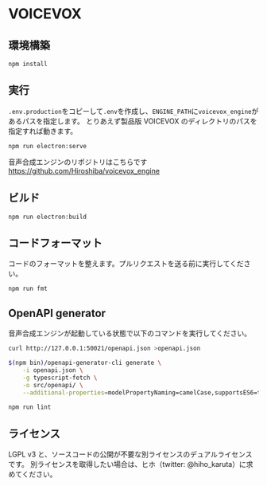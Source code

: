 # VOICEVOX

## 環境構築

```
npm install
```

## 実行

`.env.production`をコピーして`.env`を作成し、`ENGINE_PATH`に`voicevox_engine`があるパスを指定します。
とりあえず製品版 VOICEVOX のディレクトリのパスを指定すれば動きます。

```
npm run electron:serve
```

音声合成エンジンのリポジトリはこちらです https://github.com/Hiroshiba/voicevox_engine

## ビルド

```
npm run electron:build
```

## コードフォーマット

コードのフォーマットを整えます。プルリクエストを送る前に実行してください。

```
npm run fmt
```

## OpenAPI generator

音声合成エンジンが起動している状態で以下のコマンドを実行してください。

```bash
curl http://127.0.0.1:50021/openapi.json >openapi.json

$(npm bin)/openapi-generator-cli generate \
    -i openapi.json \
    -g typescript-fetch \
    -o src/openapi/ \
    --additional-properties=modelPropertyNaming=camelCase,supportsES6=true,withInterfaces=true,typescriptThreePlus=true

npm run lint
```

## ライセンス

LGPL v3 と、ソースコードの公開が不要な別ライセンスのデュアルライセンスです。
別ライセンスを取得したい場合は、ヒホ（twitter: @hiho_karuta）に求めてください。
